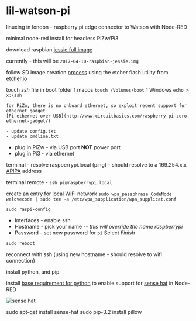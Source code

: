 # lil-watson-pi
linuxing in london - raspberry pi edge connector to Watson with Node-RED

minimal node-red install for headless PiZw/Pi3

download raspbian [jessie full image](https://downloads.raspberrypi.org/raspbian_latest)

currently - this will be `2017-04-10-raspbian-jessie.img`

follow SD image creation [process](https://www.raspberrypi.org/documentation/installation/installing-images/README.md) using the etcher flash utility from [etcher.io](https://etcher.io/)

touch *ssh* file in boot folder 
1 macos `touch /Volumes/boot`
1 Windows `echo > x:\ssh`

```
for PiZw, there is no onboard ethernet, so exploit recent support for ethernet gadget 
[Pi ethernet over USB](http://www.circuitbasics.com/raspberry-pi-zero-ethernet-gadget/)

- update config.txt
- update cmdline.txt
```

+ plug in PiZw - via USB port **NOT** power port
+ plug in Pi3 - via ethernet

terminal - resolve raspberrypi.local (ping) - should resolve to a 169.254.x.x [APIPA](http://www.webopedia.com/TERM/A/APIPA.html) address

terminal remote - `ssh pi@raspberrypi.local`

create an entry for local WiFi network
`sudo wpa_passphrase CodeNode welovecode | sudo tee -a /etc/wpa_supplication/wpa_supplicat.conf`

`sudo raspi-config` 
- Interfaces - enable ssh
- Hostname - pick your name -- *this will override the name raspberrypi*
- Password - set new password for `pi`
Select *Finish*

`sudo reboot`

reconnect with ssh (using new hostname - should resolve to wifi connection)

install python, and pip

install [base requirement for python](https://www.raspberrypi.org/documentation/linux/software/python.md) to enable support for [sense hat](https://www.raspberrypi.org/products/sense-hat/)  in Node-RED

![sense hat](https://www.raspberrypi.org/app/uploads/2016/02/Sense-HAT-web.jpg)

sudo apt-get install sense-hat
sudo pip-3.2 install pillow




